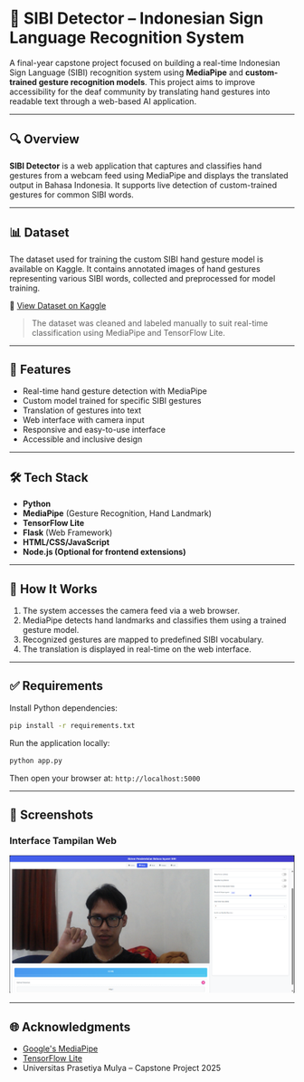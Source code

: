 # 🤟 SIBI Detector – Indonesian Sign Language Recognition System

A final-year capstone project focused on building a real-time Indonesian Sign Language (SIBI) recognition system using **MediaPipe** and **custom-trained gesture recognition models**. This project aims to improve accessibility for the deaf community by translating hand gestures into readable text through a web-based AI application.

---

## 🔍 Overview

**SIBI Detector** is a web application that captures and classifies hand gestures from a webcam feed using MediaPipe and displays the translated output in Bahasa Indonesia. It supports live detection of custom-trained gestures for common SIBI words.

---

## 📊 Dataset

The dataset used for training the custom SIBI hand gesture model is available on Kaggle. It contains annotated images of hand gestures representing various SIBI words, collected and preprocessed for model training.

🔗 [View Dataset on Kaggle](https://www.kaggle.com/datasets/aprioadam/sibi-sistem-isyarat-bahasa-indonesia/data)

> The dataset was cleaned and labeled manually to suit real-time classification using MediaPipe and TensorFlow Lite.

---

## 🚀 Features

- Real-time hand gesture detection with MediaPipe
- Custom model trained for specific SIBI gestures
- Translation of gestures into text
- Web interface with camera input
- Responsive and easy-to-use interface
- Accessible and inclusive design

---

## 🛠️ Tech Stack

- **Python**
- **MediaPipe** (Gesture Recognition, Hand Landmark)
- **TensorFlow Lite**
- **Flask** (Web Framework)
- **HTML/CSS/JavaScript**
- **Node.js (Optional for frontend extensions)**

---

## 🧠 How It Works

1. The system accesses the camera feed via a web browser.
2. MediaPipe detects hand landmarks and classifies them using a trained gesture model.
3. Recognized gestures are mapped to predefined SIBI vocabulary.
4. The translation is displayed in real-time on the web interface.

---

## ✅ Requirements

Install Python dependencies:

```bash
pip install -r requirements.txt
```

Run the application locally:

```bash
python app.py
```

Then open your browser at: `http://localhost:5000`

---

## 📸 Screenshots

### Interface Tampilan Web
![Interface Tampilan Web](Result.png)

---

## 🌐 Acknowledgments

* [Google's MediaPipe](https://mediapipe.dev/)
* [TensorFlow Lite](https://www.tensorflow.org/lite)
* Universitas Prasetiya Mulya – Capstone Project 2025

```

